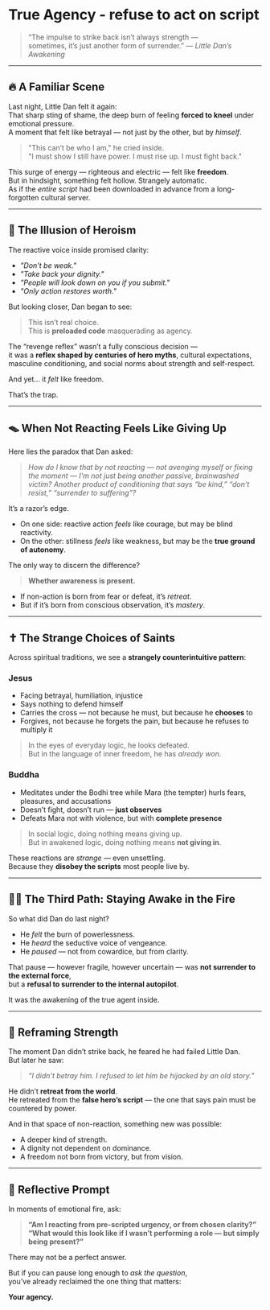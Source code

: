 # True Agency - refuse to act on script

> “The impulse to strike back isn’t always strength —  
> sometimes, it’s just another form of surrender.” — *Little Dan’s Awakening*

---

## 🔥 A Familiar Scene

Last night, Little Dan felt it again:  
That sharp sting of shame, the deep burn of feeling **forced to kneel** under emotional pressure.  
A moment that felt like betrayal — not just by the other, but by *himself*.

> "This can’t be who I am," he cried inside.  
> "I must show I still have power. I must rise up. I must fight back."

This surge of energy — righteous and electric — felt like **freedom**.  
But in hindsight, something felt hollow. Strangely automatic.  
As if the *entire script* had been downloaded in advance from a long-forgotten cultural server.

---

## 🧠 The Illusion of Heroism

The reactive voice inside promised clarity:
- *"Don't be weak."*
- *"Take back your dignity."*
- *"People will look down on you if you submit."*
- *"Only action restores worth."*

But looking closer, Dan began to see:  
> This isn’t real choice.  
> This is **preloaded code** masquerading as agency.

The “revenge reflex” wasn’t a fully conscious decision —  
it was a **reflex shaped by centuries of hero myths**, cultural expectations, masculine conditioning, and social norms about strength and self-respect.

And yet... it *felt* like freedom.

That’s the trap.

---

## 🪤 When Not Reacting Feels Like Giving Up

Here lies the paradox that Dan asked:

> *How do I know that by not reacting — not avenging myself or fixing the moment — I'm not just being another passive, brainwashed victim? Another product of conditioning that says “be kind,” “don’t resist,” “surrender to suffering”?*

It’s a razor’s edge.

- On one side: reactive action *feels* like courage, but may be blind reactivity.
- On the other: stillness *feels* like weakness, but may be the **true ground of autonomy**.

The only way to discern the difference?

> **Whether awareness is present.**

- If non-action is born from fear or defeat, it’s *retreat*.  
- But if it’s born from conscious observation, it’s *mastery*.

---

## ✝️ The Strange Choices of Saints

Across spiritual traditions, we see a **strangely counterintuitive pattern**:

### **Jesus**
- Facing betrayal, humiliation, injustice
- Says nothing to defend himself
- Carries the cross — not because he must, but because he **chooses** to
- Forgives, not because he forgets the pain, but because he refuses to multiply it

> In the eyes of everyday logic, he looks defeated.  
> But in the language of inner freedom, he has *already won*.

### **Buddha**
- Meditates under the Bodhi tree while Mara (the tempter) hurls fears, pleasures, and accusations
- Doesn’t fight, doesn’t run — **just observes**
- Defeats Mara not with violence, but with **complete presence**

> In social logic, doing nothing means giving up.  
> But in awakened logic, doing nothing means **not giving in**.

These reactions are *strange* — even unsettling.  
Because they **disobey the scripts** most people live by.

---

## 🧘‍♂️ The Third Path: Staying Awake in the Fire

So what did Dan do last night?

- He *felt* the burn of powerlessness.
- He *heard* the seductive voice of vengeance.
- He *paused* — not from cowardice, but from clarity.

That pause — however fragile, however uncertain — was **not surrender to the external force**,  
but a **refusal to surrender to the internal autopilot**.

It was the awakening of the true agent inside.

---

## 🌱 Reframing Strength

The moment Dan didn’t strike back, he feared he had failed Little Dan.  
But later he saw:  
> *“I didn’t betray him. I refused to let him be hijacked by an old story.”*

He didn’t **retreat from the world**.  
He retreated from the **false hero’s script** — the one that says pain must be countered by power.

And in that space of non-reaction, something new was possible:
- A deeper kind of strength.
- A dignity not dependent on dominance.
- A freedom not born from victory, but from vision.

---

## 🧭 Reflective Prompt

In moments of emotional fire, ask:

> **“Am I reacting from pre-scripted urgency, or from chosen clarity?”**  
> **“What would this look like if I wasn’t performing a role — but simply being present?”**

There may not be a perfect answer.

But if you can pause long enough to *ask the question*,  
you’ve already reclaimed the one thing that matters:

**Your agency.**